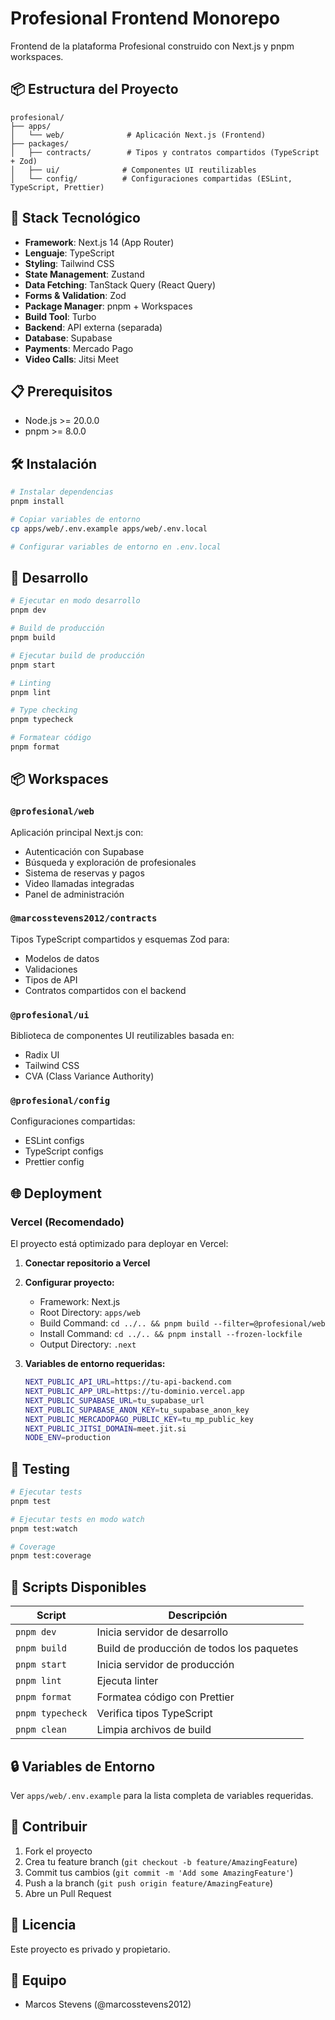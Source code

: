 # Profesional Frontend Monorepo

Frontend de la plataforma Profesional construido con Next.js y pnpm workspaces.

## 📦 Estructura del Proyecto

```
profesional/
├── apps/
│   └── web/              # Aplicación Next.js (Frontend)
├── packages/
│   ├── contracts/        # Tipos y contratos compartidos (TypeScript + Zod)
│   ├── ui/              # Componentes UI reutilizables
│   └── config/          # Configuraciones compartidas (ESLint, TypeScript, Prettier)
```

## 🚀 Stack Tecnológico

- **Framework**: Next.js 14 (App Router)
- **Lenguaje**: TypeScript
- **Styling**: Tailwind CSS
- **State Management**: Zustand
- **Data Fetching**: TanStack Query (React Query)
- **Forms & Validation**: Zod
- **Package Manager**: pnpm + Workspaces
- **Build Tool**: Turbo
- **Backend**: API externa (separada)
- **Database**: Supabase
- **Payments**: Mercado Pago
- **Video Calls**: Jitsi Meet

## 📋 Prerequisitos

- Node.js >= 20.0.0
- pnpm >= 8.0.0

## 🛠️ Instalación

```bash
# Instalar dependencias
pnpm install

# Copiar variables de entorno
cp apps/web/.env.example apps/web/.env.local

# Configurar variables de entorno en .env.local
```

## 🏃 Desarrollo

```bash
# Ejecutar en modo desarrollo
pnpm dev

# Build de producción
pnpm build

# Ejecutar build de producción
pnpm start

# Linting
pnpm lint

# Type checking
pnpm typecheck

# Formatear código
pnpm format
```

## 📦 Workspaces

### `@profesional/web`

Aplicación principal Next.js con:

- Autenticación con Supabase
- Búsqueda y exploración de profesionales
- Sistema de reservas y pagos
- Video llamadas integradas
- Panel de administración

### `@marcosstevens2012/contracts`

Tipos TypeScript compartidos y esquemas Zod para:

- Modelos de datos
- Validaciones
- Tipos de API
- Contratos compartidos con el backend

### `@profesional/ui`

Biblioteca de componentes UI reutilizables basada en:

- Radix UI
- Tailwind CSS
- CVA (Class Variance Authority)

### `@profesional/config`

Configuraciones compartidas:

- ESLint configs
- TypeScript configs
- Prettier config

## 🌐 Deployment

### Vercel (Recomendado)

El proyecto está optimizado para deployar en Vercel:

1. **Conectar repositorio a Vercel**
2. **Configurar proyecto:**
   - Framework: Next.js
   - Root Directory: `apps/web`
   - Build Command: `cd ../.. && pnpm build --filter=@profesional/web`
   - Install Command: `cd ../.. && pnpm install --frozen-lockfile`
   - Output Directory: `.next`

3. **Variables de entorno requeridas:**
   ```bash
   NEXT_PUBLIC_API_URL=https://tu-api-backend.com
   NEXT_PUBLIC_APP_URL=https://tu-dominio.vercel.app
   NEXT_PUBLIC_SUPABASE_URL=tu_supabase_url
   NEXT_PUBLIC_SUPABASE_ANON_KEY=tu_supabase_anon_key
   NEXT_PUBLIC_MERCADOPAGO_PUBLIC_KEY=tu_mp_public_key
   NEXT_PUBLIC_JITSI_DOMAIN=meet.jit.si
   NODE_ENV=production
   ```

## 🧪 Testing

```bash
# Ejecutar tests
pnpm test

# Ejecutar tests en modo watch
pnpm test:watch

# Coverage
pnpm test:coverage
```

## 📝 Scripts Disponibles

| Script           | Descripción                               |
| ---------------- | ----------------------------------------- |
| `pnpm dev`       | Inicia servidor de desarrollo             |
| `pnpm build`     | Build de producción de todos los paquetes |
| `pnpm start`     | Inicia servidor de producción             |
| `pnpm lint`      | Ejecuta linter                            |
| `pnpm format`    | Formatea código con Prettier              |
| `pnpm typecheck` | Verifica tipos TypeScript                 |
| `pnpm clean`     | Limpia archivos de build                  |

## 🔒 Variables de Entorno

Ver `apps/web/.env.example` para la lista completa de variables requeridas.

## 🤝 Contribuir

1. Fork el proyecto
2. Crea tu feature branch (`git checkout -b feature/AmazingFeature`)
3. Commit tus cambios (`git commit -m 'Add some AmazingFeature'`)
4. Push a la branch (`git push origin feature/AmazingFeature`)
5. Abre un Pull Request

## 📄 Licencia

Este proyecto es privado y propietario.

## 👥 Equipo

- Marcos Stevens (@marcosstevens2012)

